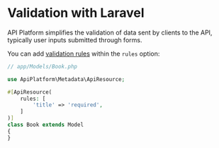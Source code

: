 # Validation with Laravel

API Platform simplifies the validation of data sent by clients to the API, typically user inputs submitted through forms.

You can add [validation rules](https://laravel.com/docs/validation) within the `rules` option:

```php
// app/Models/Book.php

use ApiPlatform\Metadata\ApiResource;

#[ApiResource(
    rules: [
        'title' => 'required',
    ]
)]
class Book extends Model
{
}
```
